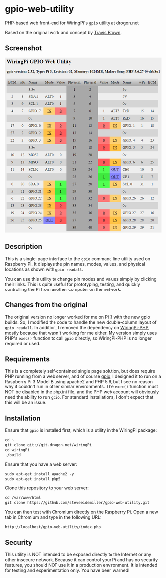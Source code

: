 # gpio-web-utility
PHP-based web front-end for WiringPi's `gpio` utility at drogon.net

Based on the original work and concept by
[Travis Brown](https://github.com/WarriorRocker/wiringpi-web-utility).

## Screenshot
![Screenshot](/screenshots/1.png?raw=true)

## Description
This is a single-page interface to the `gpio` command line utility used on Raspberry Pi.
It displays the pin names, modes, values, and physical locations as shown with `gpio readall`.

You can use this utility to change pin modes and values simply by clicking their links.
This is quite useful for prototyping, testing, and quickly controlling the Pi from another
computer on the network.

## Changes from the original
The original version no longer worked for me on Pi 3 with the new gpio builds. So, I modified the
code to handle the new double-column layout of `gpio readall`. In addition, I removed the dependency
on [WiringPi-PHP](https://github.com/WiringPi/WiringPi-PHP), mostly because that wasn't
working for me either. My version simply uses PHP's `exec()` function to call `gpio` directly,
so WiringPi-PHP is no longer required or used.

## Requirements
This is a completely self-contained single page solution, but does require PHP running from a web server,
and of course [gpio](https://projects.drogon.net/raspberry-pi/wiringpi/the-gpio-utility/).
I designed it to run on a Raspberry Pi 3 Model B using apache2 and PHP 5.6, but I see no reason why
it couldn't run in other similar environments. The `exec()` function must NOT be disabled in the php.ini
file, and the PHP web account will obviously need the ability to run `gpio`. For standard installations,
I don't expect that this will be an issue.

## Installation
Ensure that `gpio` is installed first, which is a utility in the WiringPi package:
```
cd ~
git clone git://git.drogon.net/wiringPi
cd wiringPi
./build
```
Ensure that you have a web server:
```
sudo apt-get install apache2 -y
sudo apt-get install php5
```
Clone this repository to your web server:
```
cd /var/www/html
git clone https://github.com/steveeidemiller/gpio-web-utility.git
```
You can then test with Chromium directly on the Raspberry Pi. Open a new tab in Chromium and type in the following URL:
```
http://localhost/gpio-web-utility/index.php
```

## Security
This utility is NOT intended to be exposed directly to the Internet or any other insecure network.
Because it can control your Pi and has no security features, you should NOT use it in a production
environment. It is intended for testing and experimentation only. You have been warned!
